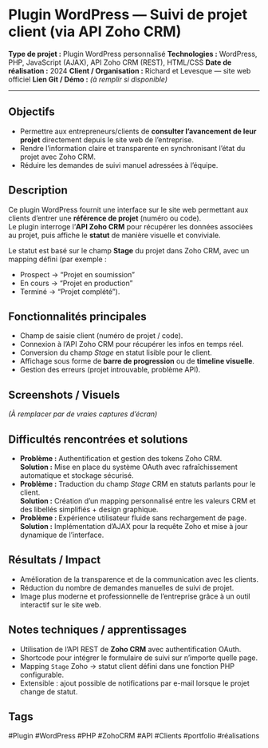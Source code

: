 # Plugin WordPress — Suivi de projet client (via API Zoho CRM)

**Type de projet :** Plugin WordPress personnalisé
**Technologies :** WordPress, PHP, JavaScript (AJAX), API Zoho CRM (REST), HTML/CSS
**Date de réalisation :** 2024
**Client / Organisation :** Richard et Levesque — site web officiel
**Lien Git / Démo :** _(à remplir si disponible)_

---

## Objectifs

- Permettre aux entrepreneurs/clients de **consulter l’avancement de leur projet** directement depuis le site web de l’entreprise.
- Rendre l’information claire et transparente en synchronisant l’état du projet avec Zoho CRM.
- Réduire les demandes de suivi manuel adressées à l’équipe.

## Description

Ce plugin WordPress fournit une interface sur le site web permettant aux clients d’entrer une **référence de projet** (numéro ou code).  
Le plugin interroge l’**API Zoho CRM** pour récupérer les données associées au projet, puis affiche le **statut** de manière visuelle et conviviale.

Le statut est basé sur le champ **Stage** du projet dans Zoho CRM, avec un mapping défini (par exemple :

- Prospect → “Projet en soumission”
- En cours → “Projet en production”
- Terminé → “Projet complété”).

## Fonctionnalités principales

- Champ de saisie client (numéro de projet / code).
- Connexion à l’API Zoho CRM pour récupérer les infos en temps réel.
- Conversion du champ _Stage_ en statut lisible pour le client.
- Affichage sous forme de **barre de progression** ou de **timeline visuelle**.
- Gestion des erreurs (projet introuvable, problème API).

## Screenshots / Visuels

_(À remplacer par de vraies captures d’écran)_

## Difficultés rencontrées et solutions

- **Problème :** Authentification et gestion des tokens Zoho CRM.  
    **Solution :** Mise en place du système OAuth avec rafraîchissement automatique et stockage sécurisé.
- **Problème :** Traduction du champ _Stage_ CRM en statuts parlants pour le client.  
    **Solution :** Création d’un mapping personnalisé entre les valeurs CRM et des libellés simplifiés + design graphique.
- **Problème :** Expérience utilisateur fluide sans rechargement de page.  
    **Solution :** Implémentation d’AJAX pour la requête Zoho et mise à jour dynamique de l’interface.

## Résultats / Impact

- Amélioration de la transparence et de la communication avec les clients.
- Réduction du nombre de demandes manuelles de suivi de projet.
- Image plus moderne et professionnelle de l’entreprise grâce à un outil interactif sur le site web.

## Notes techniques / apprentissages

- Utilisation de l’API REST de **Zoho CRM** avec authentification OAuth.
- Shortcode pour intégrer le formulaire de suivi sur n’importe quelle page.
- Mapping `Stage` Zoho → statut client défini dans une fonction PHP configurable.
- Extensible : ajout possible de notifications par e-mail lorsque le projet change de statut.

## Tags

#Plugin #WordPress #PHP #ZohoCRM #API #Clients #portfolio #réalisations
